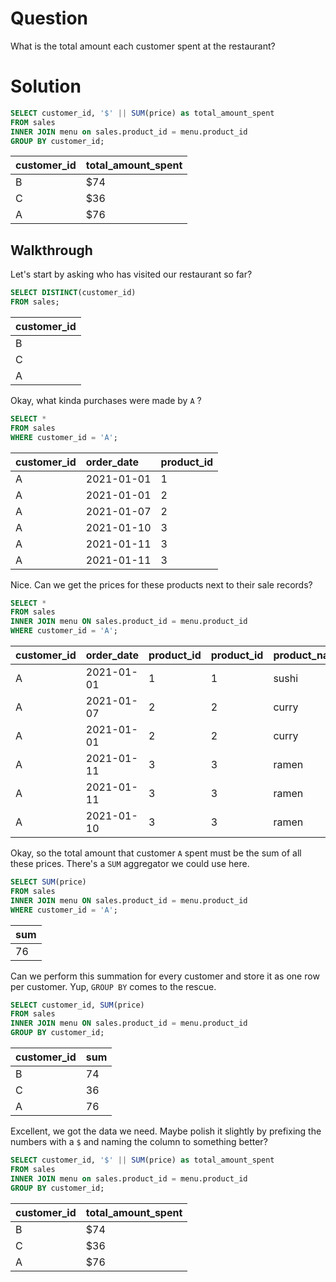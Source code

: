# Question

What is the total amount each customer spent at the restaurant?

# Solution

```sql
SELECT customer_id, '$' || SUM(price) as total_amount_spent
FROM sales
INNER JOIN menu on sales.product_id = menu.product_id
GROUP BY customer_id;
```

| customer\_id | total\_amount\_spent |
| :--- | :--- |
| B | $74 |
| C | $36 |
| A | $76 |


## Walkthrough

Let's start by asking who has visited our restaurant so far?

```sql
SELECT DISTINCT(customer_id) 
FROM sales;
```

| customer\_id |
| :--- |
| B |
| C |
| A |

Okay, what kinda purchases were made by `A` ?

```sql
SELECT *
FROM sales 
WHERE customer_id = 'A';
```

| customer\_id | order\_date | product\_id |
| :--- | :--- | :--- |
| A | 2021-01-01 | 1 |
| A | 2021-01-01 | 2 |
| A | 2021-01-07 | 2 |
| A | 2021-01-10 | 3 |
| A | 2021-01-11 | 3 |
| A | 2021-01-11 | 3 |

Nice. Can we get the prices for these products next to their sale records?

```sql
SELECT *
FROM sales
INNER JOIN menu ON sales.product_id = menu.product_id
WHERE customer_id = 'A';
```

| customer\_id | order\_date | product\_id | product\_id | product\_name | price |
| :--- | :--- | :--- | :--- | :--- | :--- |
| A | 2021-01-01 | 1 | 1 | sushi | 10 |
| A | 2021-01-07 | 2 | 2 | curry | 15 |
| A | 2021-01-01 | 2 | 2 | curry | 15 |
| A | 2021-01-11 | 3 | 3 | ramen | 12 |
| A | 2021-01-11 | 3 | 3 | ramen | 12 |
| A | 2021-01-10 | 3 | 3 | ramen | 12 |


Okay, so the total amount that customer `A` spent must be the sum of all these prices. There's a `SUM` aggregator we could use here.

```sql
SELECT SUM(price)
FROM sales
INNER JOIN menu ON sales.product_id = menu.product_id
WHERE customer_id = 'A';
```

| sum |
| :-- |
| 76 |

Can we perform this summation for every customer and store it as one row per customer. Yup, `GROUP BY` comes to the rescue.

```sql
SELECT customer_id, SUM(price)
FROM sales
INNER JOIN menu ON sales.product_id = menu.product_id
GROUP BY customer_id;
```

| customer\_id | sum |
| :--- | :--- |
| B | 74 |
| C | 36 |
| A | 76 |

Excellent, we got the data we need. 
Maybe polish it slightly by prefixing the numbers with a `$` and naming the column to something better?

```sql
SELECT customer_id, '$' || SUM(price) as total_amount_spent
FROM sales
INNER JOIN menu on sales.product_id = menu.product_id
GROUP BY customer_id;
```

| customer\_id | total\_amount\_spent |
| :--- | :--- |
| B | $74 |
| C | $36 |
| A | $76 |

